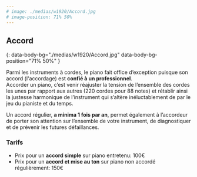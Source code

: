 ```yaml
---
# image: ./medias/w1920/Accord.jpg
# image-position: 71% 50%
---
```


## Accord
{: data-body-bg="./medias/w1920/Accord.jpg" data-body-bg-position="71% 50%" }

Parmi les instruments à cordes, le piano fait office d’exception puisque son accord (l'accordage) est **confié à un professionnel**.  
Accorder un piano, c’est venir réajuster la tension de l’ensemble des cordes les unes par rapport aux autres (220 cordes pour 88 notes) et rétablir ainsi la justesse harmonique de l’instrument qui s’altère inéluctablement de par le jeu du pianiste et du temps.

Un accord régulier, **a minima 1 fois par an**, permet également à l’accordeur de porter son attention sur l’ensemble de votre instrument, de diagnostiquer et de prévenir les futures défaillances. 

### Tarifs
- Prix pour un **accord simple** sur piano entretenu: 100€ 
- Prix pour un **accord et mise au ton** sur piano non accordé régulièrement: 150€

